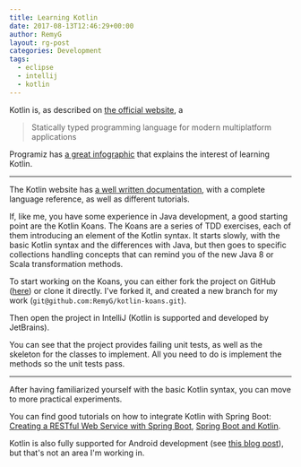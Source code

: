 ```yaml
---
title: Learning Kotlin
date: 2017-08-13T12:46:29+00:00
author: RemyG
layout: rg-post
categories: Development
tags:
  - eclipse
  - intellij
  - kotlin
---
```


Kotlin is, as described on [the official website](https://kotlinlang.org/), a
> Statically typed programming language for modern multiplatform applications

Programiz has [a great infographic](https://www.programiz.com/kotlin-programming) that explains the interest of learning Kotlin.

<!--more-->

***

The Kotlin website has [a well written documentation](https://kotlinlang.org/docs/reference/), with a complete language reference, as well as different tutorials.

If, like me, you have some experience in Java development, a good starting point are the Kotlin Koans. The Koans are a series of TDD exercises, each of them introducing an element of the Kotlin syntax. It starts slowly, with the basic Kotlin syntax and the differences with Java, but then goes to specific collections handling concepts that can remind you of the new Java 8 or Scala transformation methods.

To start working on the Koans, you can either fork the project on GitHub ([here](https://github.com/Kotlin/kotlin-koans)) or clone it directly. I've forked it, and created a new branch for my work (```git@github.com:RemyG/kotlin-koans.git```).

Then open the project in IntelliJ (Kotlin is supported and developed by JetBrains).

You can see that the project provides failing unit tests, as well as the skeleton for the classes to implement. All you need to do is implement the methods so the unit tests pass.

***

After having familiarized yourself with the basic Kotlin syntax, you can move to more practical experiments.

You can find good tutorials on how to integrate Kotlin with Spring Boot: [Creating a RESTful Web Service with Spring Boot](https://kotlinlang.org/docs/tutorials/spring-boot-restful.html), [Spring Boot and Kotlin](http://www.baeldung.com/spring-boot-kotlin).

Kotlin is also fully supported for Android development (see [this blog post](https://blog.jetbrains.com/kotlin/2017/05/kotlin-on-android-now-official/)), but that's not an area I'm working in.
